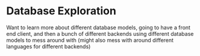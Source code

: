 # Database Exploration

Want to learn more about different database models, going to have a front end client, and then a bunch of different backends using different database models to mess around with (might also mess with around different languages for different backends)